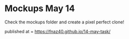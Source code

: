 # Mockups May 14

Check the mockups folder and create a pixel perfect clone!

published at = https://fnaz40.github.io/14-may-task/

